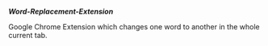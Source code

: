 <b><i>Word-Replacement-Extension</i></b>

Google Chrome Extension which changes one word to another in the whole current tab.
